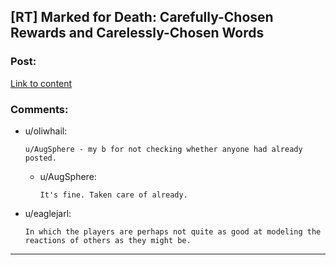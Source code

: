 ## [RT] Marked for Death: Carefully-Chosen Rewards and Carelessly-Chosen Words

### Post:

[Link to content](https://forums.sufficientvelocity.com/posts/7612249/)

### Comments:

- u/oliwhail:
  ```
  u/AugSphere - my b for not checking whether anyone had already posted.
  ```

  - u/AugSphere:
    ```
    It's fine. Taken care of already.
    ```

- u/eaglejarl:
  ```
  In which the players are perhaps not quite as good at modeling the reactions of others as they might be.
  ```

---


